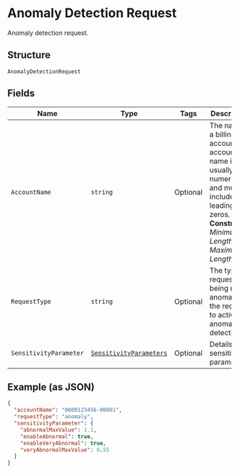 
# Anomaly Detection Request

Anomaly detection request.

## Structure

`AnomalyDetectionRequest`

## Fields

| Name | Type | Tags | Description |
|  --- | --- | --- | --- |
| `AccountName` | `string` | Optional | The name of a billing account. An account name is usually numeric, and must include any leading zeros.<br>**Constraints**: *Minimum Length*: `3`, *Maximum Length*: `32` |
| `RequestType` | `string` | Optional | The type of request being made. anomaly is the request to activate anomaly detection. |
| `SensitivityParameter` | [`SensitivityParameters`](../../doc/models/sensitivity-parameters.md) | Optional | Details for sensitivity parameters. |

## Example (as JSON)

```json
{
  "accountName": "0000123456-00001",
  "requestType": "anomaly",
  "sensitivityParameter": {
    "abnormalMaxValue": 1.1,
    "enableAbnormal": true,
    "enableVeryAbnormal": true,
    "veryAbnormalMaxValue": 0.55
  }
}
```

